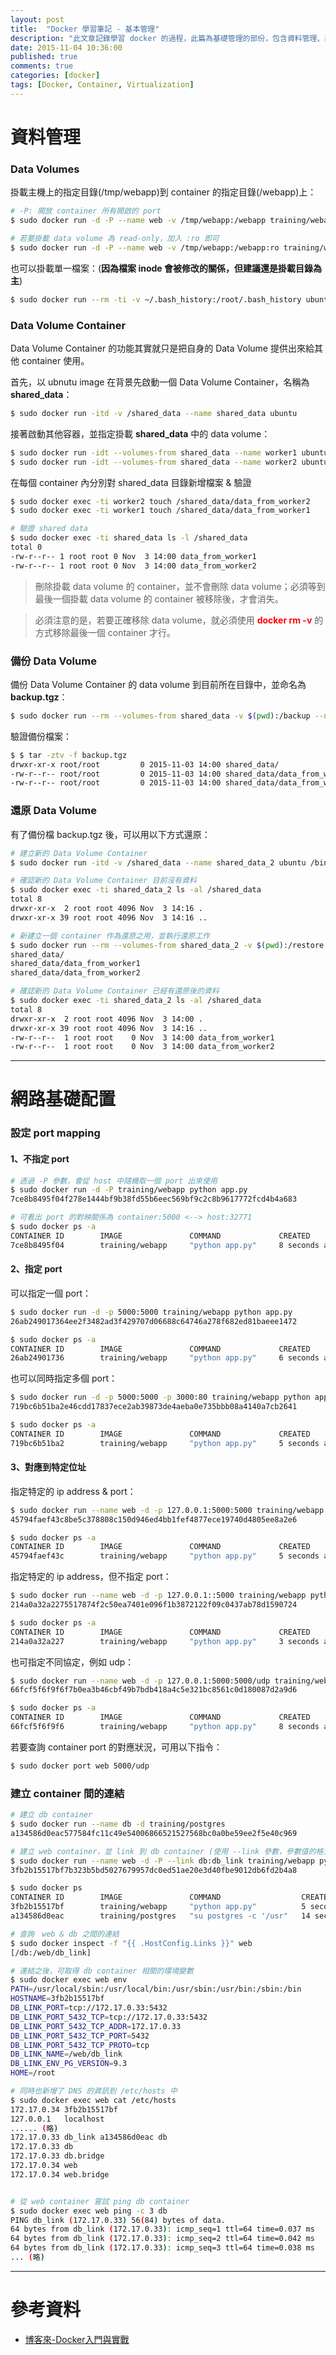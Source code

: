 ```yaml
---
layout: post
title:  "Docker 學習筆記 - 基本管理"
description: "此文章記錄學習 docker 的過程，此篇為基礎管理的部份，包含資料管理、基礎網路應用 ... 等"
date: 2015-11-04 10:36:00
published: true
comments: true
categories: [docker]
tags: [Docker, Container, Virtualization]
---
```


資料管理
========

### Data Volumes

掛載主機上的指定目錄(/tmp/webapp)到 container 的指定目錄(/webapp)上：

```bash
# -P: 開放 container 所有開啟的 port
$ sudo docker run -d -P --name web -v /tmp/webapp:/webapp training/webapp python app.py

# 若要掛載 data volume 為 read-only，加入 :ro 即可
$ sudo docker run -d -P --name web -v /tmp/webapp:/webapp:ro training/webapp python app.py
```

也可以掛載單一檔案：(**因為檔案 inode 會被修改的關係，但建議還是掛載目錄為主**)

```bash
$ sudo docker run --rm -ti -v ~/.bash_history:/root/.bash_history ubuntu /bin/bash
```


### Data Volume Container

Data Volume Container 的功能其實就只是把自身的 Data Volume 提供出來給其他 container 使用。

首先，以 ubnutu image 在背景先啟動一個 Data Volume Container，名稱為 **shared_data**：

```bash
$ sudo docker run -itd -v /shared_data --name shared_data ubuntu
```

接著啟動其他容器，並指定掛載 **shared_data** 中的 data volume：

```bash
$ sudo docker run -idt --volumes-from shared_data --name worker1 ubuntu
$ sudo docker run -idt --volumes-from shared_data --name worker2 ubuntu
```

在每個 container 內分別對 shared_data 目錄新增檔案 & 驗證

```bash
$ sudo docker exec -ti worker2 touch /shared_data/data_from_worker2
$ sudo docker exec -ti worker1 touch /shared_data/data_from_worker1

# 驗證 shared data
$ sudo docker exec -ti shared_data ls -l /shared_data
total 0
-rw-r--r-- 1 root root 0 Nov  3 14:00 data_from_worker1
-rw-r--r-- 1 root root 0 Nov  3 14:00 data_from_worker2
```

> 刪除掛載 data volume 的 container，並不會刪除 data volume；必須等到最後一個掛載 data volume 的 container 被移除後，才會消失。

> 必須注意的是，若要正確移除 data volume，就必須使用 <font color='red'>**docker rm -v**</font> 的方式移除最後一個 container 才行。

### 備份 Data Volume

備份 Data Volume Container 的 data volume 到目前所在目錄中，並命名為 **backup.tgz**：

```bash
$ sudo docker run --rm --volumes-from shared_data -v $(pwd):/backup --name backup_worker ubuntu tar -czvp -f /backup/backup.tgz /shared_data
```

驗證備份檔案：

```bash
$ $ tar -ztv -f backup.tgz
drwxr-xr-x root/root         0 2015-11-03 14:00 shared_data/
-rw-r--r-- root/root         0 2015-11-03 14:00 shared_data/data_from_worker1
-rw-r--r-- root/root         0 2015-11-03 14:00 shared_data/data_from_worker2
```

### 還原 Data Volume

有了備份檔 backup.tgz 後，可以用以下方式還原：

```bash
# 建立新的 Data Volume Container
$ sudo docker run -itd -v /shared_data --name shared_data_2 ubuntu /bin/bash

# 確認新的 Data Volume Container 目前沒有資料
$ sudo docker exec -ti shared_data_2 ls -al /shared_data
total 8
drwxr-xr-x  2 root root 4096 Nov  3 14:16 .
drwxr-xr-x 39 root root 4096 Nov  3 14:16 ..

# 新建立一個 container 作為還原之用，並執行還原工作
$ sudo docker run --rm --volumes-from shared_data_2 -v $(pwd):/restore ubuntu tar -xzv -f /restore/backup.tgz
shared_data/
shared_data/data_from_worker1
shared_data/data_from_worker2

# 確認新的 Data Volume Container 已經有還原後的資料
$ sudo docker exec -ti shared_data_2 ls -al /shared_data
total 8
drwxr-xr-x  2 root root 4096 Nov  3 14:00 .
drwxr-xr-x 39 root root 4096 Nov  3 14:16 ..
-rw-r--r--  1 root root    0 Nov  3 14:00 data_from_worker1
-rw-r--r--  1 root root    0 Nov  3 14:00 data_from_worker2
```

--------------------------------------------

網路基礎配置
===========

### 設定 port mapping

#### 1、不指定 port

```bash
# 透過 -P 參數，會從 host 中隨機取一個 port 出來使用
$ sudo docker run -d -P training/webapp python app.py
7ce8b8495f04f278e1444bf9b38fd55b6eec569bf9c2c8b9617772fcd4b4a683

# 可看出 port 的對映關係為 container:5000 <--> host:32771
$ sudo docker ps -a
CONTAINER ID        IMAGE               COMMAND             CREATED             STATUS              PORTS                     NAMES
7ce8b8495f04        training/webapp     "python app.py"     8 seconds ago       Up 8 seconds        0.0.0.0:32771->5000/tcp   boring_perlman
```

#### 2、指定 port

可以指定一個 port：

```bash
$ sudo docker run -d -p 5000:5000 training/webapp python app.py
26ab249017364ee2f3482ad3f429707d06688c64746a278f682ed81baeee1472

$ sudo docker ps -a
CONTAINER ID        IMAGE               COMMAND             CREATED             STATUS              PORTS                     NAMES
26ab24901736        training/webapp     "python app.py"     6 seconds ago       Up 5 seconds        0.0.0.0:5000->5000/tcp    boring_mestorf
```

也可以同時指定多個 port：

```bash
$ sudo docker run -d -p 5000:5000 -p 3000:80 training/webapp python app.py
719bc6b51ba2e46cdd17837ece2ab39873de4aeba0e735bbb08a4140a7cb2641

$ sudo docker ps -a
CONTAINER ID        IMAGE               COMMAND             CREATED             STATUS              PORTS                                          NAMES
719bc6b51ba2        training/webapp     "python app.py"     5 seconds ago       Up 4 seconds        0.0.0.0:5000->5000/tcp, 0.0.0.0:3000->80/tcp   elegant_poitras
```

#### 3、對應到特定位址

指定特定的 ip address & port：

```bash
$ sudo docker run --name web -d -p 127.0.0.1:5000:5000 training/webapp python app.py
45794faef43c8be5c378808c150d946ed4bb1fef4877ece19740d4805ee8a2e6

$ sudo docker ps -a
CONTAINER ID        IMAGE               COMMAND             CREATED             STATUS              PORTS                      NAMES
45794faef43c        training/webapp     "python app.py"     5 seconds ago       Up 4 seconds        127.0.0.1:5000->5000/tcp   web
```

指定特定的 ip address，但不指定 port：

```bash
$ sudo docker run --name web -d -p 127.0.0.1::5000 training/webapp python app.py
214a0a32a2275517874f2c50ea7401e096f1b3872122f09c0437ab78d1590724

$ sudo docker ps -a
CONTAINER ID        IMAGE               COMMAND             CREATED             STATUS              PORTS                       NAMES
214a0a32a227        training/webapp     "python app.py"     3 seconds ago       Up 2 seconds        127.0.0.1:32768->5000/tcp   web
```

也可指定不同協定，例如 udp：

```bash
$ sudo docker run --name web -d -p 127.0.0.1:5000:5000/udp training/webapp python app.py
66fcf5f6f9f6f7b0ea3b46cbf49b7bdb418a4c5e321bc8561c0d180087d2a9d6

$ sudo docker ps -a
CONTAINER ID        IMAGE               COMMAND             CREATED             STATUS              PORTS                                NAMES
66fcf5f6f9f6        training/webapp     "python app.py"     8 seconds ago       Up 7 seconds        5000/tcp, 127.0.0.1:5000->5000/udp   web
```

若要查詢 container port 的對應狀況，可用以下指令：

```bash
$ sudo docker port web 5000/udp
```

### 建立 container 間的連結

```bash
# 建立 db container
$ sudo docker run --name db -d training/postgres
a134586d0eac577584fc11c49e54006866521527568bc0a0be59ee2f5e40c969

# 建立 web container，並 link 到 db container (使用 --link 參數，參數值的格式 "container_name:alias")
$ sudo docker run --name web -d -P --link db:db_link training/webapp python app.py
3fb2b15517bf7b323b5bd5027679957dc0ed51ae20e3d40fbe9012db6fd2b4a8

$ sudo docker ps
CONTAINER ID        IMAGE               COMMAND                  CREATED             STATUS              PORTS                     NAMES
3fb2b15517bf        training/webapp     "python app.py"          5 seconds ago       Up 4 seconds        0.0.0.0:32775->5000/tcp   web
a134586d0eac        training/postgres   "su postgres -c '/usr"   14 seconds ago      Up 14 seconds       5432/tcp                  db

# 查詢　web & db 之間的連結
$ sudo docker inspect -f "{{ .HostConfig.Links }}" web
[/db:/web/db_link]

# 連結之後，可取得 db container 相關的環境變數
$ sudo docker exec web env
PATH=/usr/local/sbin:/usr/local/bin:/usr/sbin:/usr/bin:/sbin:/bin
HOSTNAME=3fb2b15517bf
DB_LINK_PORT=tcp://172.17.0.33:5432
DB_LINK_PORT_5432_TCP=tcp://172.17.0.33:5432
DB_LINK_PORT_5432_TCP_ADDR=172.17.0.33
DB_LINK_PORT_5432_TCP_PORT=5432
DB_LINK_PORT_5432_TCP_PROTO=tcp
DB_LINK_NAME=/web/db_link
DB_LINK_ENV_PG_VERSION=9.3
HOME=/root

# 同時也新增了 DNS 的資訊到 /etc/hosts 中
$ sudo docker exec web cat /etc/hosts
172.17.0.34	3fb2b15517bf
127.0.0.1	localhost
...... (略)
172.17.0.33	db_link a134586d0eac db
172.17.0.33	db
172.17.0.33	db.bridge
172.17.0.34	web
172.17.0.34	web.bridge


# 從 web container 嘗試 ping db container
$ sudo docker exec web ping -c 3 db
PING db_link (172.17.0.33) 56(84) bytes of data.
64 bytes from db_link (172.17.0.33): icmp_seq=1 ttl=64 time=0.037 ms
64 bytes from db_link (172.17.0.33): icmp_seq=2 ttl=64 time=0.042 ms
64 bytes from db_link (172.17.0.33): icmp_seq=3 ttl=64 time=0.038 ms
... (略)
```

--------------------------------------------

參考資料
========

- [博客來-Docker入門與實戰](http://www.books.com.tw/products/0010676115)
